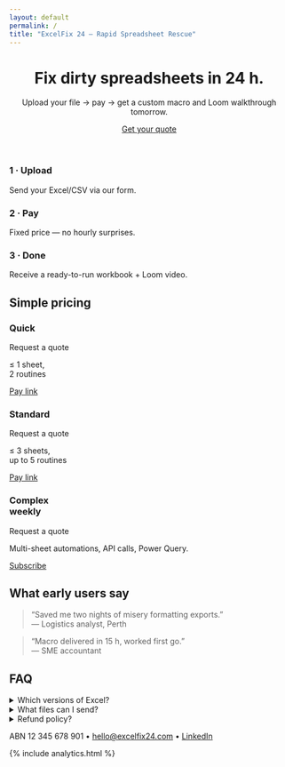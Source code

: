 ```yaml
---
layout: default
permalink: /
title: "ExcelFix 24 – Rapid Spreadsheet Rescue"
---
```

<link rel="stylesheet" href="{{ '/assets/css/custom.css' | relative_url }}">
<link rel="preconnect" href="https://fonts.googleapis.com">
<link rel="preconnect" href="https://fonts.gstatic.com" crossorigin>
<link rel="icon" href="{{ '/favicon.svg' | relative_url }}" type="image/svg+xml">

  <!-- Hero -->
  <header class="section hero">
    <h1>Fix dirty spreadsheets&nbsp;in&nbsp;24&nbsp;h.</h1>
    <p class="sub">Upload your file → pay → get a custom macro and Loom walkthrough tomorrow.</p>
    <a class="btn primary" href="https://docs.google.com/forms/d/e/1FAIpQLScXrZ8CXKn3zIAzqjyL3mc3_PKXks1M_hvgyaQtHF3L04s9sw/viewform?usp=header" target="_blank">Get your quote</a>
  </header>

  <!-- How it works -->
  <section class="section three">
    <div class="card">
      <h3>1&nbsp;· Upload</h3><p>Send your Excel/CSV via our form.</p>
    </div>
    <div class="card">
      <h3>2&nbsp;· Pay</h3><p>Fixed price — no hourly surprises.</p>
    </div>
    <div class="card">
      <h3>3&nbsp;· Done</h3><p>Receive a ready-to-run workbook + Loom video.</p>
    </div>
  </section>

  <!-- Pricing -->
  <section class="section pricing">
    <h2>Simple pricing</h2>
    <div class="tiers">
      <div class="tier">
        <h3>Quick</h3><p class="quote">Request a quote</p>
        <p>≤ 1 sheet,<br>2 routines</p>
        <a class="btn" href="https://buy.stripe.com/dRm00j8Jt1MtceC4UP0Ny01">Pay link</a>
      </div>
      <div class="tier">
        <h3>Standard</h3><p class="quote">Request a quote</p>
        <p>≤ 3 sheets,<br>up to 5 routines</p>
        <a class="btn" href="https://buy.stripe.com/7sY4gz0cXdvb0vUaf90Ny02">Pay link</a>
      </div>
      <div class="tier">
        <h3>Complex<br><span class="small">weekly</span></h3><p class="quote">Request a quote</p>
        <p>Multi-sheet automations, API calls, Power Query.</p>
        <a class="btn" href="https://buy.stripe.com/14A28rcZJ9eVbay8710Ny00">Subscribe</a>
      </div>
    </div>
  </section>

  <!-- Testimonials (placeholder) -->
  <section class="section testimonials">
    <h2>What early users say</h2>
    <blockquote>“Saved me two nights of misery formatting exports.”<br><span>— Logistics analyst, Perth</span></blockquote>
    <blockquote>“Macro delivered in 15 h, worked first go.”<br><span>— SME accountant</span></blockquote>
  </section>

  <!-- FAQ -->
  <section class="section faq">
    <h2>FAQ</h2>
    <details><summary>Which versions of Excel?</summary><p>Tested on Excel 2016, 2019, 365 (Win & Mac).</p></details>
    <details><summary>What files can I send?</summary><p>.xlsx, .xlsm, .csv, or zipped folders up to 20 MB.</p></details>
    <details><summary>Refund policy?</summary><p>100 % if we can’t deliver the promised fix within the timeframe.</p></details>
  </section>

  <!-- Footer -->
  <footer class="section footer">
    <p>ABN 12 345 678 901 • <a href="mailto:hello@excelfix24.com">hello@excelfix24.com</a> • <a href="https://www.linkedin.com/in/giuseppecarusi" target="_blank">LinkedIn</a></p>
  </footer>
  <script>
    (function () {
      const locale = navigator.language || 'en-US';
      const currencyMap = {
        'en-US': 'USD',
        'en-GB': 'GBP',
        'en-AU': 'AUD',
        'en-CA': 'CAD',
        'fr-FR': 'EUR',
        'de-DE': 'EUR',
        'es-ES': 'EUR'
      };

      let currency = currencyMap[locale];
      if (!currency) {
        const base = locale.split('-')[0];
        for (const key in currencyMap) {
          if (key.startsWith(base)) {
            currency = currencyMap[key];
            break;
          }
        }
      }

      const rates = { USD: 0.66, GBP: 0.52, EUR: 0.61, CAD: 0.89 };

      async function loadRates() {
        try {
          const res = await fetch('https://open.er-api.com/v6/latest/AUD');
          if (res.ok) {
            const data = await res.json();
            if (data && data.rates) {
              Object.assign(rates, data.rates);
            }
          }
        } catch (e) {
          console.warn('Currency fetch failed', e);
        }
      }

      function formatPrice(aud) {
        const rate = rates[currency];
        const value = rate ? aud * rate : null;
        if (value !== null) {
          try {
            return new Intl.NumberFormat(locale, {
              style: 'currency',
              currency
            }).format(value);
          } catch (e) {
            return null;
          }
        }
        return null;
      }

      async function updatePrices() {
        await loadRates();
        document.querySelectorAll('.price').forEach(el => {
          const text = el.textContent;
          const match = text.replace(/,/g, '').match(/\$([0-9.]+)/);
          if (match) {
            const aud = parseFloat(match[1]);
            const converted = formatPrice(aud);
            if (converted) {
              el.textContent = converted;
            } else if (currency) {
              el.textContent = `$${aud} AUD`;
            } else {
              el.style.display = 'none';
            }
          }
        });
      }
      updatePrices();
    })();
  </script>
{% include analytics.html %}
